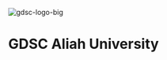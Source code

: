 ![gdsc-logo-big](https://github.com/GDSC-Aliah/.github/assets/79701644/81d16e2d-3b11-4787-85c2-d8742973bbee)
# GDSC Aliah University
